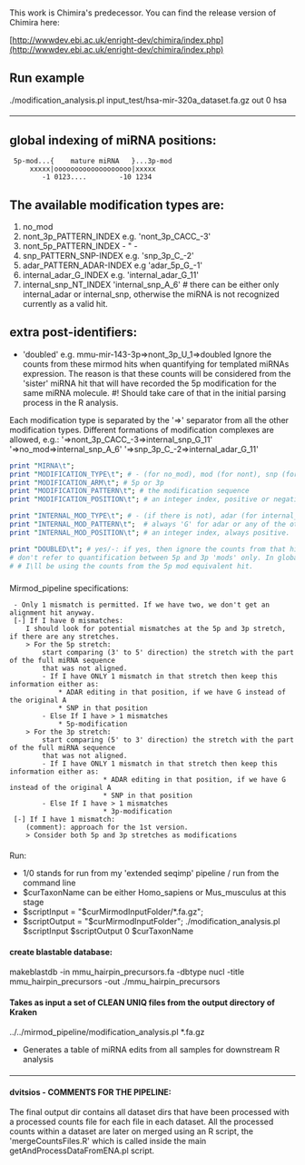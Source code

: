 ###
This work is Chimira's predecessor.
You can find the release version of Chimira here:

[http://wwwdev.ebi.ac.uk/enright-dev/chimira/index.php](http://wwwdev.ebi.ac.uk/enright-dev/chimira/index.php)

## Run example ##
./modification_analysis.pl input_test/hsa-mir-320a_dataset.fa.gz out 0 hsa
####
--------------------

## global indexing of miRNA positions:
     5p-mod...{    mature miRNA   }...3p-mod
         xxxxx|ooooooooooooooooooo|xxxxx     	 
            -1 0123....        -10 1234

## The available modification types are:
1. no_mod
2. nont_3p_PATTERN_INDEX     e.g. 'nont_3p_CACC_-3'
3. nont_5p_PATTERN_INDEX                - " - 
4. snp_PATTERN_SNP-INDEX     e.g. 'snp_3p_C_-2' 
5. adar_PATTERN_ADAR-INDEX   e.g  'adar_5p_G_-1'
6. internal_adar_G_INDEX     e.g. 'internal_adar_G_11'
7. internal_snp_NT_INDEX          'internal_snp_A_6'  # there can be either only internal_adar or internal_snp, otherwise the miRNA is not recognized currently as a valid hit. 

## extra post-identifiers:
- 'doubled'		e.g. mmu-mir-143-3p=>nont_3p_U_1=>doubled
Ignore the counts from these mirmod hits when quantifying for templated miRNAs expression.
The reason is that these counts will be considered from the 'sister' miRNA hit that will have recorded the 5p modification
for the same miRNA molecule.
#! Should take care of that in the initial parsing process in the R analysis.


Each modification type is separated by the '=>' separator from all the other modification types.
Different formations of modification complexes are allowed, e.g.:
'=>nont_3p_CACC_-3=>internal_snp_G_11'
'=>no_mod=>internal_snp_A_6'
'=>snp_3p_C_-2=>internal_adar_G_11'




```perl
print "MIRNA\t";
print "MODIFICATION_TYPE\t"; # - (for no_mod), mod (for nont), snp (for snp) or adar (for adar)
print "MODIFICATION_ARM\t"; # 5p or 3p
print "MODIFICATION_PATTERN\t"; # the modification sequence
print "MODIFICATION_POSITION\t"; # an integer index, positive or negative

print "INTERNAL_MOD_TYPE\t"; # - (if there is not), adar (for internal_adar) or snp (for internal_snp)
print "INTERNAL_MOD_PATTERN\t";  # always 'G' for adar or any of the other 3 nts for SNPs. 
print "INTERNAL_MOD_POSITION\t"; # an integer index, always positive.

print "DOUBLED\t"; # yes/-: if yes, then ignore the counts from that hit in all cases that
# don't refer to quantification between 5p and 3p 'mods' only. In global quantification events,
# # I\ll be using the counts from the 5p mod equivalent hit.
```


###
Mirmod_pipeline specifications:
```
 - Only 1 mismatch is permitted. If we have two, we don't get an alignment hit anyway.
 [-] If I have 0 mismatches:
 	I should look for potential mismatches at the 5p and 3p stretch, if there are any stretches.
 	> For the 5p stretch:
 		start comparing (3' to 5' direction) the stretch with the part of the full miRNA sequence
 		that was not aligned. 
 		- If I have ONLY 1 mismatch in that stretch then keep this information either as:
 			* ADAR editing in that position, if we have G instead of the original A
 			* SNP in that position
 		- Else If I have > 1 mismatches
 			* 5p-modification
	> For the 3p stretch:
		start comparing (5' to 3' direction) the stretch with the part of the full miRNA sequence
		that was not aligned.
		- If I have ONLY 1 mismatch in that stretch then keep this information either as:
                       * ADAR editing in that position, if we have G instead of the original A
                       * SNP in that position
		- Else If I have > 1 mismatches
                       * 3p-modification
 [-] If I have 1 mismatch:
 	(comment): approach for the 1st version.
 	> Consider both 5p and 3p stretches as modifications 
```


####
Run: 
 - 1/0 stands for run from my 'extended seqimp' pipeline / run from the command line
 - $curTaxonName can be either Homo_sapiens or Mus_musculus at this stage 
 - $scriptInput = "$curMirmodInputFolder/*.fa.gz";
 - $scriptOutput = "$curMirmodInputFolder";
./modification_analysis.pl $scriptInput $scriptOutput 0 $curTaxonName

#### create blastable database:
makeblastdb -in mmu_hairpin_precursors.fa -dbtype nucl -title mmu_hairpin_precursors -out ./mmu_hairpin_precursors

#### Takes as input a set of CLEAN UNIQ files from the output directory of Kraken
../../mirmod_pipeline/modification_analysis.pl *.fa.gz

- Generates a table of miRNA edits from all samples for downstream R analysis

####
--------------------

#### dvitsios - COMMENTS FOR THE PIPELINE:

The final output dir contains all dataset dirs that have been processed 
with a processed counts file for each file in each dataset.
All the processed counts within a dataset are later on merged
using an R script, the 'mergeCountsFiles.R' which is called inside
the main getAndProcessDataFromENA.pl script.


